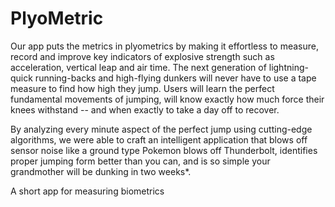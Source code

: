# PlyoMetric
Our app puts the metrics in plyometrics by making it effortless to measure, record and improve key indicators of explosive strength 
such as acceleration, vertical leap and air time. The next generation of lightning-quick running-backs and high-flying dunkers will 
never have to use a tape measure to find how high they jump. Users will learn the perfect fundamental movements of jumping, will know 
exactly how much force their knees withstand -- and when exactly to take a day off to recover.

By analyzing every minute aspect of the perfect jump using cutting-edge algorithms, we were able to craft an intelligent application 
that blows off sensor noise like a ground type Pokemon blows off Thunderbolt, identifies proper jumping form better than you can, 
and is so simple your grandmother will be dunking in two weeks*.

A short app for measuring biometrics
